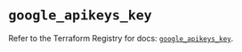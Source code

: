 # `google_apikeys_key`

Refer to the Terraform Registry for docs: [`google_apikeys_key`](https://registry.terraform.io/providers/hashicorp/google-beta/5.21.0/docs/resources/google_apikeys_key).
